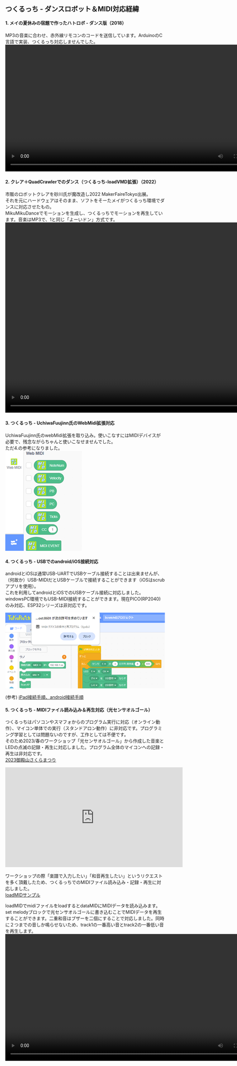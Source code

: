 ## つくるっち - ダンスロボット＆MIDI対応経緯

#### 1. メイの夏休みの宿題で作ったハトロボ - ダンス版（2018）  
MP3の音楽に合わせ、赤外線リモコンのコードを送信しています。ArduinoのC言語で実装、つくるっち対応しませんでした。  
<video src="https://sohtamei.github.io/docs/images/robotTeam.mp4" controls height="400"></video>

#### 2. クレア＋QuadCrawlerでのダンス（つくるっち-loadVMD拡張）（2022）  
市販のロボットクレアを砂川氏が魔改造し2022 MakerFaireTokyo出展。  
それを元にハードウェアはそのまま、ソフトをそーたメイがつくるっち環境でダンスに対応させたもの。  
MikuMikuDanceでモーションを生成し、つくるっちでモーションを再生しています。音楽はMP3で、1と同じ「よーいドン」方式です。  
<video src="https://sohtamei.github.io/docs/images/MAH06392b.mp4" controls height="600"></video>

#### 3. つくるっち - UchiwaFuujinn氏のWebMidi拡張対応  
UchiwaFuujinn氏のwebMidi拡張を取り込み。使いこなすにはMIDIデバイスが必要で、残念ながらちゃんと使いこなせませんでした。  
ただ4.の参考になりました。  
![image](images/webMidiExt.png)

#### 4. つくるっち - USBでのandroid/iOS接続対応  
androidとiOSは通常USB-UARTでUSBケーブル接続することは出来ませんが、（何故か）USB-MIDIだとUSBケーブルで接続することができます（iOSはscrubアプリを使用）。  
これを利用してandroidとiOSでのUSBケーブル接続に対応しました。windowsPC環境でもUSB-MIDI接続することができます。現在PICO(RP2040)のみ対応、ESP32シリーズは非対応です。  
  
![image](images/webMidiIF.png)

(参考) [iPad接続手順、android接続手順](http://sohta02.web.fc2.com/familyday_orgel.html#ipad)  

#### 5. つくるっち - MIDIファイル読み込み＆再生対応（光センサオルゴール）  
つくるっちはパソコンやスマフォからのプログラム実行に対応（オンライン動作）、マイコン単体での実行（スタンドアロン動作）に非対応です。プログラミング学習としては問題ないのですが、工作としては不便です。  
そのため2023/春のワークショップ「光センサオルゴール」から作成した音楽とLEDの点滅の記録・再生に対応しました。プログラム全体のマイコンへの記録・再生は非対応です。  
[2023御殿山さくらまつり](http://sohta02.web.fc2.com/familyday_event.html#gotenyama2023_1)
<iframe width="560" height="315" src="https://www.youtube.com/embed/SY_fQ4cUTFA" title="YouTube video player" frameborder="0" allow="accelerometer; autoplay; clipboard-write; encrypted-media; gyroscope; picture-in-picture; web-share" allowfullscreen></iframe>

ワークショップの際「楽譜で入力したい」「和音再生したい」というリクエストを多く頂戴したため、つくるっちでのMIDIファイル読み込み・記録・再生に対応しました。  
[loadMIDサンプル](https://sohta02.sakura.ne.jp/tukurutch/index.html#000002007)

loadMIDでmidiファイルをloadするとdataMIDにMIDIデータを読み込みます。set melodyブロックで光センサオルゴールに書き込むことでMIDIデータを再生することができます。二重和音はブザーを二個にすることで対応しました。同時に２つまでの音しか鳴らせないため、track1の一番高い音とtrack2の一番低い音を再生します。  
<video src="https://sohtamei.github.io/docs/images/MAH07079s.mp4" controls height="400"></video>
